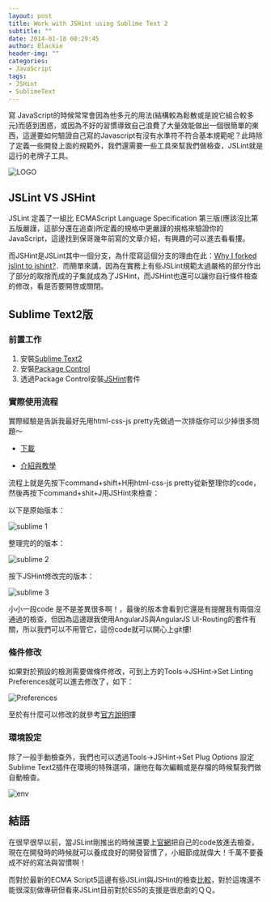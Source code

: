 ```yaml
---
layout: post
title: Work with JSHint using Sublime Text 2
subtitle: ""
date: 2014-01-18 00:29:45
author: Blackie
header-img: ""
categories:
- JavaScript
tags:
- JSHint
- SublimeText
---
```


寫 JavaScript的時候常常會因為他多元的用法(結構較為鬆散或是說它組合較多元)而感到困惑，或因為不好的習慣導致自己浪費了大量效能做出一個很簡單的東西，這邊要如何驗證自己寫的Javascript有沒有水準符不符合基本規範呢？此時除了定義一些開發上面的規範外，我們還需要一些工具來幫我們做檢查，JSLint就是這行的老牌子工具。

<!-- More -->

![LOGO](jshint.png)

## JSLint VS JSHint

JSLint 定義了一組比 ECMAScript Language Specification 第三版(應該沒比第五版嚴謹，這部分還在追查)所定義的規格中更嚴謹的規格來驗證你的 JavaScript，這邊找到保哥幾年前寫的文章介紹[](http://blog.miniasp.com/post/2008/02/24/JSLint-The-JavaScript-Verifier.aspx)，有興趣的可以進去看看摟。

而JSHint是JSLint其中一個分支，為什麼寫這個分支的理由在此：[Why I forked jslint to jshint?](http://anton.kovalyov.net/2011/02/20/why-i-forked-jslint-to-jshint/)．而簡單來講，因為在實務上有些JSLint規範太過嚴格的部分作出了部分的取捨而成的子集就成為了JSHint，而JSHint也還可以讓你自行條件檢查的修改，看是否要開啓或關閉。

## Sublime Text2版

### 前置工作

1. 安裝[Sublime Text2](http://www.sublimetext.com/2)
2. 安裝[Package Control](https://sublime.wbond.net/installation)
3. 透過Package Control安裝[JSHint](https://github.com/victorporof/Sublime-JSHint)套件

### 實際使用流程

實際經驗是告訴我最好先用html-css-js pretty先做過一次排版你可以少掉很多問題～

- [下載](https://github.com/victorporof/Sublime-HTMLPrettify)

- [介紹與教學](http://www.yshpace.com/sublime-texthtmlprettify%E7%B7%A8%E7%A2%BC%E6%8E%92%E7%89%88htmlcssjs/)

流程上就是先按下command+shift+H用html-css-js pretty從新整理你的code，然後再按下command+shit+J用JSHint來檢查：

以下是原始版本：

![sublime 1](jsHint_sublime_1.png)

整理完的的版本：

![sublime 2](jsHint_sublime_2.png)


按下JSHint修改完的版本：

![sublime 3](jsHint_sublime_3.png)

小小一段code 是不是差異很多啊！，最後的版本會看到它還是有提醒我有兩個沒通過的檢查，但因為這邊跟我使用AngularJS與AngularJS UI-Routing的套件有關，所以我們可以不用管它，這份code就可以開心上git摟!

### 條件修改

如果對於預設的檢測需要做條件修改，可到上方的Tools->JSHint->Set Linting Preferences就可以進去修改了，如下：

![Preferences](Perferences.png)

至於有什麼可以修改的就參考[官方說明](https://github.com/victorporof/Sublime-HTMLPrettify#using-your-own-jsbeautifyrc-options)摟

### 環境設定

除了一般手動檢查外，我們也可以透過Tools->JSHint->Set Plug Options 設定Sublime Text2插件在環境的特殊選項，讓他在每次編輯或是存檔的時候幫我們做自動檢查。

![env](env.png)

## 結語

在很早很早以前，當JSLint剛推出的時候還要上[官網](http://www.jslint.com/)把自己的code放進去檢查，現在在開發時的時候就可以養成良好的開發習慣了，小細節成就偉大！千萬不要養成不好的寫法與習慣啊！

而對於最新的ECMA Script5這邊有些JSLint與JSHint的檢查[比較](http://jslinterrors.com/this-is-an-es5-feature/)，對於這塊還不能很深刻做專研但看來JSLint目前對於ES5的支援是很悲劇的ＱＱ。
